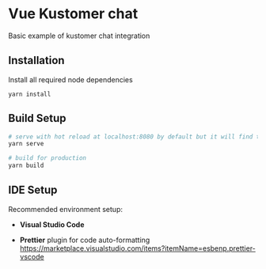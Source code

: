 # Vue Kustomer chat

Basic example of kustomer chat integration

## Installation

Install all required node dependencies

```
yarn install
```

## Build Setup

```bash
# serve with hot reload at localhost:8080 by default but it will find the first free port otherwise
yarn serve

# build for production
yarn build
```

## IDE Setup

Recommended environment setup:

* **Visual Studio Code**

* **Prettier** plugin for code auto-formatting https://marketplace.visualstudio.com/items?itemName=esbenp.prettier-vscode
